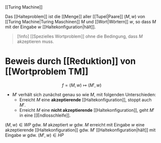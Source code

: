 [[Turing Machine]]

Das [[Halteproblem]] ist die [[Menge]] aller [[Tupel|Paare]] $(M, w)$ von [[Turing Machine|Turing Maschinen]] $M$ und [[Wort|Wörtern]] $w$, so dass $M$ mit der Eingabe $w$ [[Haltekonfiguration|hält]].

> [!info] [[Spezielles Wortproblem]] ohne die Bedingung, dass $M$ akzeptieren muss.

# Beweis durch [[Reduktion]] von [[Wortproblem TM]]
$$f = (M, w) \mapsto (M', w)$$
- $M'$ verhält sich zunächst genau so wie $M$, mit folgenden Unterschieden:
	- Erreicht $M$ eine **akzeptierende** [[Haltekonfiguration]], stoppt auch $M'$.
	- Erreicht $M$ eine **nicht akzeptierende** [[Haltekonfiguration]], geht $M'$ in eine [[Endlosschleife]].

$(M, w) \in WP$
gdw. $M$ akzeptiert $w$
gdw. $M$ erreicht mit Eingabe $w$ eine akzeptierende [[Haltekonfiguration]]
gdw. $M'$ [[Haltekonfiguration|hält]] mit Eingabe $w$
gdw. $(M', w) \in HP$

